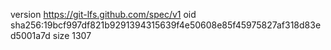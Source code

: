 version https://git-lfs.github.com/spec/v1
oid sha256:19bcf997df821b9291394315639f4e50608e85f45975827af318d83ed5001a7d
size 1307
